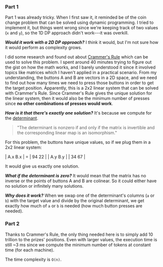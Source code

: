 ### Part 1

Part 1 was already tricky. When I first saw it, it reminded be of the coin change problem that can be solved using dynamic programming. I tried to implement it, but things went wrong since we're keeping track of two values (`x` and `y`), so the 1D DP approach didn't work---it was overkill.

**_Would it work with a 2D DP approach?_**
I think it would, but I'm not sure how it would perform as complexity grows.

I did some research and found out about [Crammer's Rule](https://en.wikipedia.org/wiki/Cramer's_rule) which can be used to solve this problem. I spent around 40 minutes trying to figure out the gist on how the math works, and I barely understood it since it involved topics like matrices which I haven't applied in a practical scenario.
From my understanding, the buttons A and B are vectors in a 2D space, and we need to find out how many times we need to press those buttons in order to get the target position. Apparently, this is a 2x2 linear system that can be solved with Crammer's Rule.
Since Crammer's Rule gives the unique solution for the linear system, then it would also be the minimum number of presses since **no other combinations of presses would work**.

**_How is it that there's exactly one solution?_**
It's because we compute for the [determinant](https://en.wikipedia.org/wiki/Determinant).

> "The determinant is nonzero if and only if the matrix is invertible and the corresponding linear map is an isomorphism."

For this problem, the buttons have unique values, so if we plug them in a 2x2 linear system:

| A.x B.x | = | 94 22 |
| A.y B.y |   | 34 67 |

It would give us exactly one solution.

**_What if the determinant is zero?_**
It would mean that the matrix has no inverse or the points of buttons A and B are colinear. So it could either have no solution or infinitely many solutions.

***Why does it work?*** 
When we swap one of the determinant's columns (`a` or `b`) with the target value and divide by the original determinant, we get exactly how much of `a` or `b` is needed (how much button presses are needed).

### Part 2

Thanks to Crammer's Rule, the only thing needed here is to simply add 10 trillion to the prizes' positions.
Even with larger values, the execution time is still ~3 ms since we compute the minimum number of tokens at constant time (for each machine).

The time complexity is `O(n)`.
